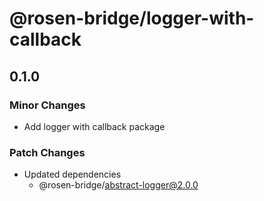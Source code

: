 # @rosen-bridge/logger-with-callback

## 0.1.0

### Minor Changes

- Add logger with callback package

### Patch Changes

- Updated dependencies
  - @rosen-bridge/abstract-logger@2.0.0
